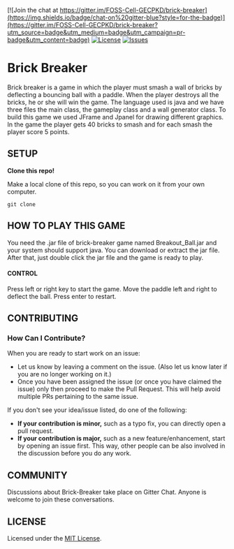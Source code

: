 [![Join the chat at https://gitter.im/FOSS-Cell-GECPKD/brick-breaker](https://img.shields.io/badge/chat-on%20gitter-blue?style=for-the-badge)](https://gitter.im/FOSS-Cell-GECPKD/brick-breaker?utm_source=badge&utm_medium=badge&utm_campaign=pr-badge&utm_content=badge)
[![License](https://img.shields.io/github/license/FOSS-Cell-GECPKD/brick-breaker?style=for-the-badge)](https://github.com/FOSS-Cell-GECPKD/brick-breaker/blob/main/LICENSE)
[![Issues](https://img.shields.io/github/issues/FOSS-Cell-GECPKD/brick-breaker?style=for-the-badge)](https://github.com/FOSS-Cell-GECPKD/brick-breaker/issues)



# Brick Breaker

Brick breaker is a game in which the player must smash a wall of bricks by deflecting a bouncing ball with a paddle. When the player destroys all the bricks, he or she will win the game. The language used is java and we have three files the main class, the gameplay class and a wall generator class. To build this game we used JFrame and Jpanel for drawing different graphics. In the game the player gets 40 bricks to smash and for each smash the player score 5 points.

## SETUP

**Clone this repo!**

Make a local clone of this repo, so you can work on it from your own computer.
```
git clone 
```
## HOW TO PLAY THIS GAME

You need the .jar file of brick-breaker game named Breakout_Ball.jar and your system should support java. You can download or extract the jar file. After that, just double click the jar file and the game is ready to play.

#### CONTROL
Press left or right key to start the game. Move the paddle left and right to deflect the ball. Press enter to restart.

## CONTRIBUTING

### How Can I Contribute?
When you are ready to start work on an issue:

- Let us know by leaving a comment on the issue. (Also let us know later if you are no longer working on it.)
- Once you have been assigned the issue (or once you have claimed the issue) only then proceed to make the Pull Request. This will help avoid multiple PRs pertaining to the same issue.

If you don't see your idea/issue listed, do one of the following:
* **If your contribution is minor,** such as a typo fix, you can directly open a pull request.
* **If your contribution is major,** such as a new feature/enhancement, start by opening an issue first. This way, other people can be also involved in the discussion before you do any work.

## COMMUNITY

Discussions about Brick-Breaker take place on Gitter Chat. Anyone is welcome to join these conversations.

## LICENSE

Licensed under the  [MIT License](LICENSE).
